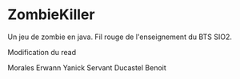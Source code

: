 ZombieKiller
============
Un jeu de zombie en java. Fil rouge de l'enseignement du BTS SIO2.

Modification du read

Morales Erwann
Yanick Servant
Ducastel Benoit

